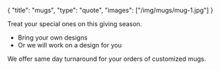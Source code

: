 {
  "title": "mugs",
  "type": "quote",
  "images": ["/img/mugs/mug-1.jpg"]
}

Treat your special ones on this giving season.

* Bring your own designs
* Or we will work on a design for you

We offer same day turnaround for your orders of customized mugs.
